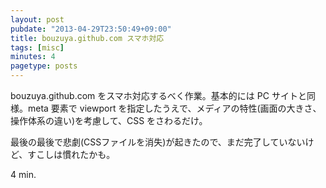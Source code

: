 ```yaml
---
layout: post
pubdate: "2013-04-29T23:50:49+09:00"
title: bouzuya.github.com スマホ対応
tags: [misc]
minutes: 4
pagetype: posts
---
```

bouzuya.github.com をスマホ対応するべく作業。基本的には PC サイトと同様。meta 要素で viewport を指定したうえで、メディアの特性(画面の大きさ、操作体系の違い)を考慮して、CSS をさわるだけ。

最後の最後で悲劇(CSSファイルを消失)が起きたので、まだ完了していないけど、すこしは慣れたかも。

4 min.

